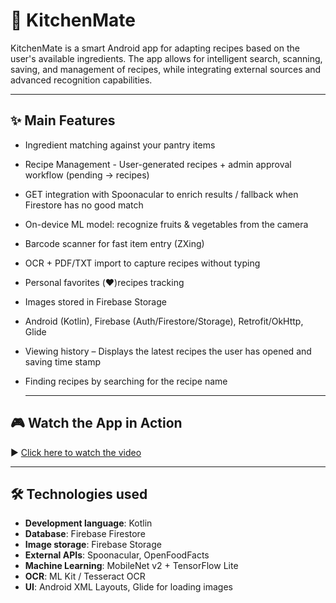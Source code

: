 # 🍳 KitchenMate
KitchenMate is a smart Android app for adapting recipes based on the user's available ingredients.
The app allows for intelligent search, scanning, saving, and management of recipes, while integrating external sources and advanced recognition capabilities.

---

## ✨ Main Features

- Ingredient matching against your pantry items
- Recipe Management - User-generated recipes + admin approval workflow (pending → recipes)
- GET integration with Spoonacular to enrich results / fallback when Firestore has no good match
- On-device ML model: recognize fruits & vegetables from the camera
- Barcode scanner for fast item entry (ZXing)
- OCR + PDF/TXT import to capture recipes without typing
- Personal favorites (❤️)recipes tracking
- Images stored in Firebase Storage
- Android (Kotlin), Firebase (Auth/Firestore/Storage), Retrofit/OkHttp, Glide
- Viewing history – Displays the latest recipes the user has opened and saving time stamp
- Finding recipes by searching for the recipe name

  ---

## 🎮 Watch the App in Action

▶️ [Click here to watch the video](https://streamable.com/493zsk)

---

## 🛠 Technologies used

- **Development language**: Kotlin
- **Database**: Firebase Firestore
- **Image storage**: Firebase Storage
- **External APIs**: Spoonacular, OpenFoodFacts
- **Machine Learning**: MobileNet v2 + TensorFlow Lite
- **OCR**: ML Kit / Tesseract OCR
- **UI**: Android XML Layouts, Glide for loading images

  
